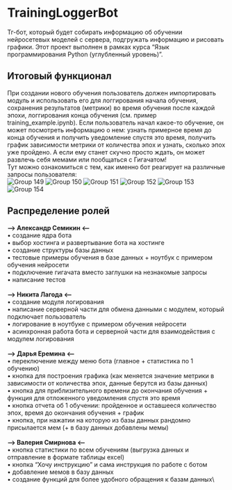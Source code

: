 # TrainingLoggerBot
Тг-бот, который будет собирать информацию об обучении нейросетевых моделей с сервера, подгружать информацию и рисовать графики. Этот проект выполнен в рамках курса “Язык программирования Python (углубленный уровень)”.

## Итоговый функционал
При создании нового обучения пользователь должен импортировать модуль и использовать его для логгирования начала обучения, сохранения результатов (метрики) во время обучения после каждой эпохи, логгирования конца обучения (см. пример training_example.ipynb). Если пользователь начал какое-то обучение, он может посмотреть информацию о нем: узнать примерное время до конца обучения и получить уведомление спустя это время, получить график зависимости метрики от количества эпох и узнать, сколько эпох уже пройдено. А если ему станет скучно просто ждать, он может развлечь себя мемами или пообщаться с Гигачатом!\
Тут можно ознакомиться с тем, как именно бот реагирует на различные запросы пользователя:\
![Group 149](https://github.com/DotOnionDM/TrainingLoggerBot/assets/133592306/c9072a0f-a3b4-4b99-8841-7d3cc37b0419)
![Group 150](https://github.com/DotOnionDM/TrainingLoggerBot/assets/133592306/de123477-f1fc-4071-a1a0-2595a7c7391d)
![Group 151](https://github.com/DotOnionDM/TrainingLoggerBot/assets/133592306/f2ba5f6c-02d5-437a-b552-97139c5c4fbd)
![Group 152](https://github.com/DotOnionDM/TrainingLoggerBot/assets/133592306/3bb81903-4905-4121-ae80-c77b67ca0a60)
![Group 153](https://github.com/DotOnionDM/TrainingLoggerBot/assets/133592306/be05a133-9092-4d54-98bf-f8517d54f7d4)
![Group 154](https://github.com/DotOnionDM/TrainingLoggerBot/assets/133592306/86a415c9-e9f7-4795-874e-1d88881f5500)

## Распределение ролей
**–> Александр Семикин <–**\
• создание ядра бота\
• выбор хостинга и развертывание бота на хостинге\
• создание структуры базы данных\
• тестовые примеры обучения в базе данных + ноутбук с примером обучения нейросети\
• подключение гигачата вместо заглушки на незнакомые запросы\
• написание тестов\
\
**–> Никита Лагода <–**\
• создание модуля логирования\
• написание серверной части для обмена данными с модулем, который подключает пользователь\
• логирование в ноутбуке с примером обучения нейросети\
• асинхронная работа бота и серверной части для взаимодействия с модулем логирования\
\
**–> Дарья Еремина <–**\
• переключение между меню бота (главное + статистика по 1 обучению)\
• кнопка для построения графика (как меняется значение метрики в зависимости от количества эпох, данные берутся из базы данных)\
• кнопка для приблизительного времени до окончания обучения + функция для отложенного уведомления спустя это время\
• кнопка отчета об 1 обучении: пройденное и оставшееся количество эпох, время до окончания обучения + график\
• кнопка, при нажатии на которую из базы данных рандомно присылается мем (+ в базу данных добавлены мемы)\
\
**–> Валерия Смирнова <–**\
• кнопка статистики по всем обучениям (выгрузка данных и отправление в формате таблицы excel)\
• кнопка “Хочу инструкцию” и сама инструкция по работе с ботом\
• добавление мемов в базу данных\
• создание функций для более удобного обращения к базам данных\
